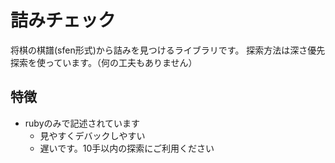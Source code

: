 # 詰みチェック

将棋の棋譜(sfen形式)から詰みを見つけるライブラリです。
探索方法は深さ優先探索を使っています。（何の工夫もありません）

## 特徴

- rubyのみで記述されています
    - 見やすくデバックしやすい
    - 遅いです。10手以内の探索にご利用ください

